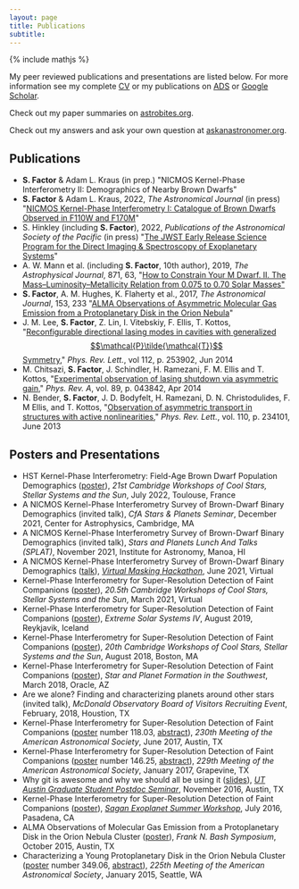 ```yaml
---
layout: page
title: Publications 
subtitle:
---
```

{% include mathjs %}

My peer reviewed publications and presentations are listed below. For more information see my complete [CV](/assets/pubs/CV.pdf) or my publications on [ADS](http://adsabs.harvard.edu/cgi-bin/nph-abs_connect?db_key=AST&db_key=PHY&db_key=PRE&qform=AST&arxiv_sel=astro-ph&arxiv_sel=cond-mat&arxiv_sel=cs&arxiv_sel=gr-qc&arxiv_sel=hep-ex&arxiv_sel=hep-lat&arxiv_sel=hep-ph&arxiv_sel=hep-th&arxiv_sel=math&arxiv_sel=math-ph&arxiv_sel=nlin&arxiv_sel=nucl-ex&arxiv_sel=nucl-th&arxiv_sel=physics&arxiv_sel=quant-ph&arxiv_sel=q-bio&sim_query=YES&ned_query=YES&adsobj_query=YES&aut_logic=OR&obj_logic=OR&author=Factor%2C+Samuel&object=&start_mon=&start_year=&end_mon=&end_year=&ttl_logic=OR&title=&txt_logic=OR&text=&nr_to_return=200&start_nr=1&jou_pick=ALL&ref_stems=&data_and=ALL&group_and=ALL&start_entry_day=&start_entry_mon=&start_entry_year=&end_entry_day=&end_entry_mon=&end_entry_year=&min_score=&sort=SCORE&data_type=SHORT&aut_syn=YES&ttl_syn=YES&txt_syn=YES&aut_wt=1.0&obj_wt=1.0&ttl_wt=0.3&txt_wt=3.0&aut_wgt=YES&obj_wgt=YES&ttl_wgt=YES&txt_wgt=YES&ttl_sco=YES&txt_sco=YES&version=1) or [Google Scholar](https://scholar.google.com/citations?user=Z2CCopsAAAAJ&hl=en).

Check out my paper summaries on [astrobites.org](https://astrobites.org/author/sfactor/).

Check out my answers and ask your own question at [askanastronomer.org](http://askanastronomer.org/byauthor/?author=Sam+Factor).

## Publications

* **S. Factor** & Adam L. Kraus (in prep.) "NICMOS Kernel-Phase Interferometry II: Demographics of Nearby Brown Dwarfs" 
* **S. Factor** & Adam L. Kraus, 2022, *The Astronomical Journal* (in press) "[NICMOS Kernel-Phase Interferometry I: Catalogue of Brown Dwarfs Observed in F110W and F170M](https://arxiv.org/abs/2208.07872)"
* S. Hinkley (including **S. Factor**), 2022, *Publications of the Astronomical Society of the Pacific* (in press) "[The JWST Early Release Science Program for the Direct Imaging & Spectroscopy of Exoplanetary Systems](https://ui.adsabs.harvard.edu/abs/2022arXiv220512972H/abstract)"
* A. W. Mann et al. (including **S. Factor**, 10th author), 2019, *The Astrophysical Journal*, 871, 63, "[How to Constrain Your M Dwarf. II. The Mass–Luminosity–Metallicity Relation from 0.075 to 0.70 Solar Masses"](https://ui.adsabs.harvard.edu/abs/2019ApJ...871...63M/abstract)
* **S. Factor**, A. M. Hughes, K. Flaherty et al., 2017, *The Astronomical Journal*, 153, 233 "[ALMA Observations of Asymmetric Molecular Gas Emission from a Protoplanetary Disk in the Orion Nebula](http://adsabs.harvard.edu/abs/2017AJ....153..233F)"
* J. M. Lee, **S. Factor**, Z. Lin, I. Vitebskiy, F. Ellis, T. Kottos, "[Reconfigurable directional lasing modes in cavities with generalized $$\mathcal{P}\tilde{\mathcal{T}}$$ Symmetry](http://adsabs.harvard.edu/abs/2014PhRvL.112y3902L)," *Phys. Rev. Lett.*, vol 112, p. 253902, Jun 2014
* M. Chitsazi, **S. Factor**, J. Schindler, H. Ramezani, F. M. Ellis and T. Kottos, "[Experimental observation of lasing shutdown via asymmetric gain](http://adsabs.harvard.edu/abs/2014PhRvA..89d3842C)," *Phys. Rev. A*, vol. 89, p. 043842, Apr 2014
* N. Bender, **S. Factor**, J. D. Bodyfelt, H. Ramezani, D. N. Christodulides, F. M Ellis, and T. Kottos, "[Observation of asymmetric transport in structures with active nonlinearities](http://adsabs.harvard.edu/abs/2013PhRvL.110w4101B)," *Phys. Rev. Lett.*, vol. 110, p. 234101, June 2013

## Posters and Presentations
* HST Kernel-Phase Interferometry: Field-Age Brown Dwarf Population Demographics ([poster](/assets/pubs/CS21Poster.pdf)), *21st Cambridge Workshops of Cool Stars, Stellar Systems and the Sun*, July 2022, Toulouse, France 
* A NICMOS Kernel-Phase Interferometry Survey of Brown-Dwarf Binary Demographics (invited talk), *CfA Stars & Planets Seminar*, December 2021, Center for Astrophysics, Cambridge, MA
* A NICMOS Kernel-Phase Interferometry Survey of Brown-Dwarf Binary Demographics (invited talk), *Stars and Planets Lunch And Talks (SPLAT)*, November 2021, Institute for Astronomy, Manoa, HI
* A NICMOS Kernel-Phase Interferometry Survey of Brown-Dwarf Binary Demographics ([talk](https://drive.google.com/file/d/1vVPNLd2eT12pVJnRhTFYX5jqAVCRl_wg/view)), *[Virtual Masking Hackathon](https://sites.google.com/uci.edu/virtualmaskinghackathon/home)*, June 2021, Virtual
* Kernel-Phase Interferometry for Super-Resolution Detection of Faint Companions ([poster](/assets/pubs/CS20p5Poster.pdf)), *20.5th Cambridge Workshops of Cool Stars, Stellar Systems and the Sun*, March 2021, Virtual 
* Kernel-Phase Interferometry for Super-Resolution Detection of Faint Companions ([poster](/assets/pubs/ESSIVPoster.pdf)), *Extreme Solar Systems IV*, August 2019, Reykjavik, Iceland 
* Kernel-Phase Interferometry for Super-Resolution Detection of Faint Companions ([poster](/assets/pubs/CS20Poster.pdf)), *20th Cambridge Workshops of Cool Stars, Stellar Systems and the Sun*, August 2018, Boston, MA
* Kernel-Phase Interferometry for Super-Resolution Detection of Faint Companions ([poster](/assets/pubs/SPF2Poster.pdf)), *Star and Planet Formation in the Southwest*, March 2018, Oracle, AZ
* Are we alone? Finding and characterizing planets around other stars (invited talk), *McDonald Observatory Board of Visitors Recruiting Event*, February, 2018, Houstion, TX
* Kernel-Phase Interferometry for Super-Resolution Detection of Faint Companions ([poster](/assets/pubs/AASPoster.pdf) number 118.03, [abstract](http://adsabs.harvard.edu/abs/2017AAS...23011803F)), *230th Meeting of the American Astronomical Society*, June 2017, Austin, TX
* Kernel-Phase Interferometry for Super-Resolution Detection of Faint Companions ([poster](/assets/pubs/AASPoster.pdf) number 146.25, [abstract](http://adsabs.harvard.edu/abs/2017AAS...22914625F)), *229th Meeting of the American Astronomical Society*, January 2017, Grapevine, TX
* Why git is awesome and why we should all be using it ([slides](/assets/pubs/git_GSPS_11-04-16.pdf)), [*UT Austin Graduate Student Postdoc Seminar*](https://ottostruve.github.io/gsps/), November 2016, Austin, TX 
* Kernel-Phase Interferometry for Super-Resolution Detection of Faint Companions ([poster](/assets/pubs/SSWposter.pdf)), [*Sagan Exoplanet Summer Workshop*](http://nexsci.caltech.edu/workshop/2016), July 2016, Pasadena, CA
* ALMA Observations of Molecular Gas Emission from a Protoplanetary Disk in the Orion Nebula Cluster ([poster](/assets/pubs/WesPoster2.pdf)), *Frank N. Bash Symposium*, October 2015, Austin, TX
* Characterizing a Young Protoplanetary Disk in the Orion Nebula Cluster ([poster](/assets/pubs/WesPoster.pdf) number 349.06, [abstract](http://adsabs.harvard.edu/abs/2015AAS...22534906F)), *225th Meeting of the American Astronomical Society*, January 2015, Seattle, WA

